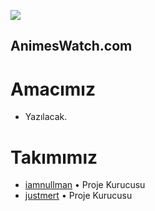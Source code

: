 ![](https://media.discordapp.net/attachments/893950758922383441/893953085997736116/morpembe.png)
## AnimesWatch.com

# Amacımız
- Yazılacak.

# Takımımız

- [iamnullman](https://nullman.tech) • Proje Kurucusu
- [justmert](https://justmert.org) • Proje Kurucusu
